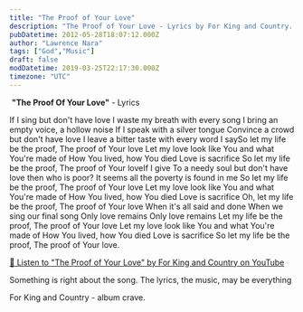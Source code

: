```yaml
---
title: "The Proof of Your Love"
description: "The Proof of Your Love - Lyrics by For King and Country. A beautiful song about living love as sacrifice, letting our lives be proof of God's love."
pubDatetime: 2012-05-28T18:07:12.000Z
author: "Lawrence Nara"
tags: ["God","Music"]
draft: false
modDatetime: 2019-03-25T22:17:30.000Z
timezone: "UTC"
---
```


<span data-mce-type="bookmark" style="display: inline-block; width: 0px; overflow: hidden; line-height: 0;" class="mce\_SELRES\_start">﻿</span>   **"The Proof Of Your Love"** - Lyrics

If  I sing but don't have love I waste my breath with every song I bring an empty voice, a hollow noise If I speak with a silver tongue Convince a crowd but don't have love I leave a bitter taste with every word I saySo let my life be the proof, The proof of Your love Let my love look like You and what You're made of How You lived, how You died Love is sacrifice So let my life be the proof, The proof of Your loveIf I give To a needy soul but don't have love then who is poor? It seems all the poverty is found in me So let my life be the proof, The proof of Your love Let my love look like You and what You're made of How You lived, how You died Love is sacrifice Oh, let my life be the proof, The proof of Your love When it's all said and done When we sing our final song Only love remains Only love remains Let my life be the proof, The proof of Your love Let my love look like You and what You're made of How You lived, how You died Love is sacrifice So let my life be the proof, The proof of Your love.

[🎵 Listen to "The Proof of Your Love" by For King and Country on YouTube](https://www.youtube.com/results?search_query=For+King+and+Country+The+Proof+of+Your+Love)

Something is right about the song. The lyrics, the music, may be everything

For King and Country - album crave.